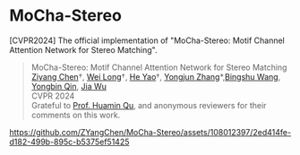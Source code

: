 # MoCha-Stereo
[CVPR2024] The official implementation of "MoCha-Stereo: Motif Channel Attention Network for Stereo Matching".

> MoCha-Stereo: Motif Channel Attention Network for Stereo Matching <br>
> [Ziyang Chen](https://orcid.org/0000-0002-9361-0240)†, [Wei Long](https://orcid.org/0000-0002-4121-2742)†, [He Yao](https://orcid.org/0009-0002-4212-5023)†, [Yongjun Zhang](http://cs.gzu.edu.cn/2021/1210/c17588a163831/page.htm)*,[Bingshu Wang](https://teacher.nwpu.edu.cn/wangbingshu.html), [Yongbin Qin](http://cs.gzu.edu.cn/2021/1210/c17588a163794/page.htm), [Jia Wu](https://faculty.csu.edu.cn/jiawu/zh_CN/index.htm) <br>
> CVPR 2024 <br>
> Grateful to [Prof. Huamin Qu](http://www.huamin.org/), and anonymous reviewers for their comments on this work.

https://github.com/ZYangChen/MoCha-Stereo/assets/108012397/2ed414fe-d182-499b-895c-b5375ef51425
